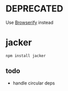 
# DEPRECATED

Use [Browserify](http://browserify.org) instead


# jacker



`npm install jacker`

## todo

 * handle circular deps
